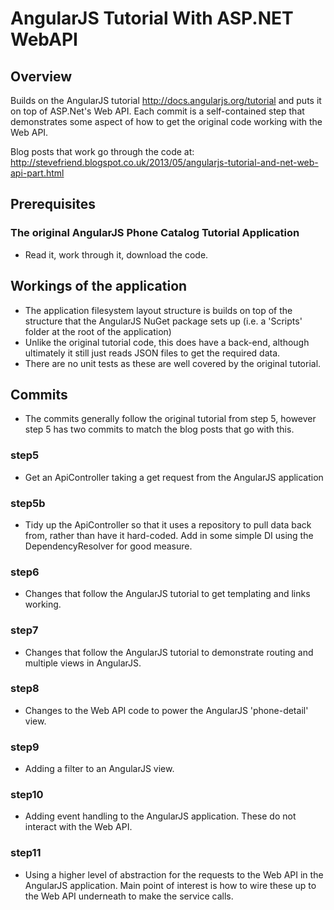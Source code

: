 # AngularJS Tutorial With ASP.NET WebAPI

## Overview
Builds on the AngularJS tutorial http://docs.angularjs.org/tutorial and puts it on top of ASP.Net's Web API.  Each commit is a self-contained step that demonstrates some aspect of how to get the original code working with the Web API.

Blog posts that work go through the code at: http://stevefriend.blogspot.co.uk/2013/05/angularjs-tutorial-and-net-web-api-part.html

## Prerequisites

### The original AngularJS Phone Catalog Tutorial Application
- Read it, work through it, download the code.

## Workings of the application
- The application filesystem layout structure is builds on top of the structure that the AngularJS NuGet package sets up (i.e. a 'Scripts' folder at the root of the application)
- Unlike the original tutorial code, this does have a back-end, although ultimately it still just reads JSON files to get the required data.
- There are no unit tests as these are well covered by the original tutorial.

## Commits
- The commits generally follow the original tutorial from step 5, however step 5 has two commits to match the blog posts that go with this.

### step5
- Get an ApiController taking a get request from the AngularJS application

### step5b
- Tidy up the ApiController so that it uses a repository to pull data back from, rather than have it hard-coded.  Add in some simple DI using the DependencyResolver for good measure.

### step6
- Changes that follow the AngularJS tutorial to get templating and links working. 

### step7
- Changes that follow the AngularJS tutorial to demonstrate routing and multiple views in AngularJS.

### step8
- Changes to the Web API code to power the AngularJS 'phone-detail' view.

### step9
- Adding a filter to an AngularJS view.

### step10
- Adding event handling to the AngularJS application.  These do not interact with the Web API.

### step11
- Using a higher level of abstraction for the requests to the Web API in the AngularJS application.  Main point of interest is how to wire these up to the Web API underneath to make the service calls.
